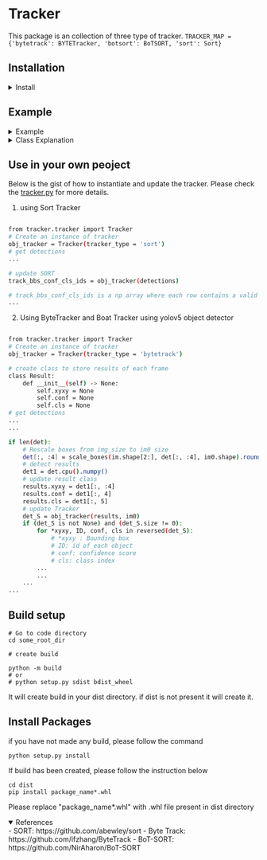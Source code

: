 # Tracker
This package is an collection of three type of tracker. `TRACKER_MAP = {'bytetrack': BYTETracker, 'botsort': BoTSORT, 'sort': Sort}`


## Installation
<details close>
<summary>Install</summary>
Clone repo and install [requirements.txt](requirements.txt)

```bash
git https://github.com/amish0/Tracker.git
cd Tracker
pip install -r requirements.txt
```
</details>

## Example
<details close>
<summary>Example</summary>

<details close>
<summary>Tracker class can be used to track the objects in a video.</summary> Please check the [tracker.py](tracker/tracker.py) for more details.

```bash
# import tracker
from tracker.tracker import Tracker

# Create an instance of tracker
tracker = Tracker(tracker_type = 'sort')

# detections result from object detector
dets = np.array([[0,0,10,10,0.9,1],[0,0,10,10,0.8,1],[0,0,10,10,0.7,1], ....])

# update tracker
tracking_results = tracker(dets)

# print tracking results
print(tracking_results)
```
</details>

</details>

<details close>
<summary>Class Explanation</summary>

- `Tracker`: This class will initialize the tracker with the given tracker_type and tracker parameters from [corresponding yaml](tracker/cfg/*.yaml) file. __call__ will take the detections and return the tracking results. Please check the [tracker.py](tracker/tracker.py) for more details.
    - arguments:
        @param detections parameters in the format 
                if tracker_type == 'bytetrack' or tracker_type == 'botsort':
                    detections: Result class with following attributes
                        class Result:
                            def __init__(self) -> None:
                                self.xyxy = None
                                self.conf = None
                                self.cls = None
                    img: np.ndarray image
                
                if tracker_type == 'sort':
                    detections: new detections in the format
                    detections: `[[x1, y1, x2, y2, score, class_id], ...]`

    - returns:
        - Returns the updated bounding boxes in the format `[[x1, y1, x2, y2, track_id, score, class_id], ...]` if tracker is not initalized it will return None
</details>

## Use in your own peoject
Below is the gist of how to instantiate and update the tracker. Please check the [tracker.py](tracker/tracker.py) for more details.
1. using Sort Tracker
```bash

from tracker.tracker import Tracker
# Create an instance of tracker
obj_tracker = Tracker(tracker_type = 'sort')
# get detections
...

# update SORT
track_bbs_conf_cls_ids = obj_tracker(detections)

# track_bbs_conf_cls_ids is a np array where each row contains a valid bounding box, track_id, score and class
...
```
2. Using ByteTracker and Boat Tracker using yolov5 object detector
```bash

from tracker.tracker import Tracker
# Create an instance of tracker
obj_tracker = Tracker(tracker_type = 'bytetrack')

# create class to store results of each frame
class Result:
    def __init__(self) -> None:
        self.xyxy = None
        self.conf = None
        self.cls = None
# get detections
...
...

if len(det):
    # Rescale boxes from img_size to im0 size
    det[:, :4] = scale_boxes(im.shape[2:], det[:, :4], im0.shape).round()
    # detect results
    det1 = det.cpu().numpy()
    # update result class
    results.xyxy = det1[:, :4]
    results.conf = det1[:, 4]
    results.cls = det1[:, 5]
    # update Tracker
    det_S = obj_tracker(results, im0)
    if (det_S is not None) and (det_S.size != 0):
        for *xyxy, ID, conf, cls in reversed(det_S):
            # *xyxy : Bounding box
            # ID: id of each object
            # conf: confidence score
            # cls: class index
        ...
        ...
    ...
...

```

## Build setup
```
# Go to code directory
cd some_root_dir

# create build

python -m build
# or
# python setup.py sdist bdist_wheel
```
It will create build in your dist directory. if dist is not present it will create it.

## Install Packages
 
 if you have not made any build, please follow the command

 ```
 python setup.py install
 ```

 If build has been created, please follow the instruction below
 ```
 cd dist
 pip install package_name*.whl
 ```
 Please replace "package_name*.whl" with .whl file present in dist directory

<details open>
<summary>References</summary>
    - SORT: https://github.com/abewley/sort
    - Byte Track: https://github.com/ifzhang/ByteTrack
    - BoT-SORT: https://github.com/NirAharon/BoT-SORT
</details>
